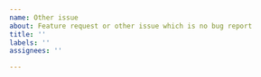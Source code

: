 ```yaml
---
name: Other issue
about: Feature request or other issue which is no bug report
title: ''
labels: ''
assignees: ''

---
```


<!-- Thanks for reaching out! If you are having general Maputnik mapping questions, please asking them at https://gis.stackexchange.com/ and read https://gis.stackexchange.com/help/how-to-ask before you do so (please keep in mind that you're asking there in a general GIS forum, not a dedicated support channel) -->

